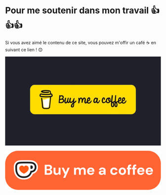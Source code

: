 
# Pour me soutenir dans mon travail 👍👍👍

Si vous avez aimé le contenu de ce site, vous pouvez m'offir un café ☕ en suivant ce lien ! 😊

[![Buy me a coffee](buymeacoffee.png)](https://buymeacoffee.com/ndu69)





[![Buy me a coffee](kofi6.png)](https://ko-fi.com/ndu69)
